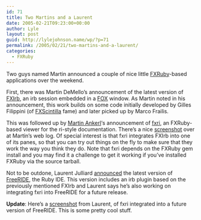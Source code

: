 ```yaml
---
id: 71
title: Two Martins and a Laurent
date: 2005-02-21T09:23:00+00:00
author: Lyle
layout: post
guid: http://lylejohnson.name/wp/?p=71
permalink: /2005/02/21/two-martins-and-a-laurent/
categories:
  - FXRuby
---
```

Two guys named Martin announced a couple of nice little [FXRuby](http://www.fxruby.org/)-based applications over the weekend.

First, there was Martin DeMello&#8217;s announcement of the latest version of [FXIrb](http://rubyforge.org/projects/fxirb/), an irb session embedded in a [FOX](http://www.fox-toolkit.org/) window. As Martin noted in his announcement, this work builds on some code initially developed by Gilles Filippini (of [FXScintilla](http://savannah.nongnu.org/projects/fxscintilla) fame) and later picked up by Marco Frailis.

This was followed up by [Martin Ankerl](http://martinus.geekisp.com/rublog.cgi)&#8216;s announcement of [fxri](http://rubyforge.org/projects/fxri/), an FXRuby-based viewer for the ri-style documentation. There&#8217;s a nice [screenshot](http://martinus.geekisp.com/rublog.cgi/Projects/fxri/fxri.html) over at Martin&#8217;s web log. Of special interest is that fxri integrates FXIrb into one of its panes, so that you can try out things on the fly to make sure that they work the way you think they do. Note that fxri depends on the FXRuby gem install and you may find it a challenge to get it working if you&#8217;ve installed FXRuby via the source tarball.

Not to be outdone, Laurent Julliard [announced](http://rubyforge.org/pipermail/freeride-announce/2005-February/000008.html) the latest version of [FreeRIDE](http://freeride.rubyforge.org/), the Ruby IDE. This version includes an irb plugin based on the previously mentioned FXIrb and Laurent says he&#8217;s also working on integrating fxri into FreeRIDE for a future release.

**Update**: Here&#8217;s a [screenshot](http://freeride.rubyforge.org/fxri.png) from Laurent, of fxri integrated into a future version of FreeRIDE. This is some pretty cool stuff.